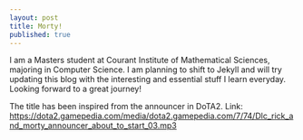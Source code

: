 ```yaml
---
layout: post
title: Morty!
published: true
---
```

I am a Masters student at Courant Institute of Mathematical Sciences, majoring in Computer Science. I am planning to shift to Jekyll and will try updating this blog with the interesting and essential stuff I learn everyday. Looking forward to a great journey!

The title has been inspired from the announcer in DoTA2. Link: https://dota2.gamepedia.com/media/dota2.gamepedia.com/7/74/Dlc_rick_and_morty_announcer_about_to_start_03.mp3
